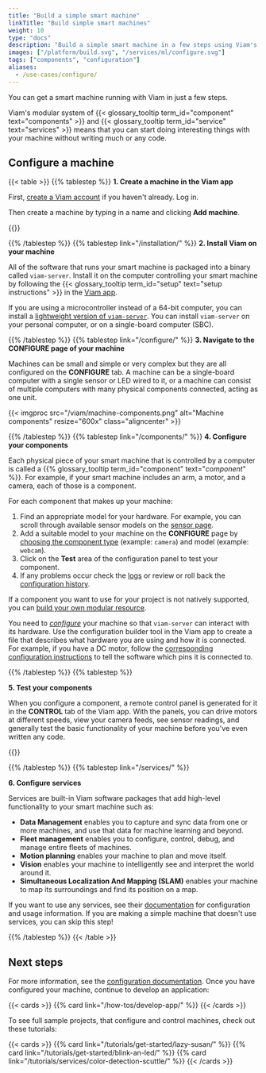 ```yaml
---
title: "Build a simple smart machine"
linkTitle: "Build simple smart machines"
weight: 10
type: "docs"
description: "Build a simple smart machine in a few steps using Viam's modular system of components and services without writing much or any code."
images: ["/platform/build.svg", "/services/ml/configure.svg"]
tags: ["components", "configuration"]
aliases:
  - /use-cases/configure/
---
```


You can get a smart machine running with Viam in just a few steps.

Viam's modular system of {{< glossary_tooltip term_id="component" text="components" >}} and {{< glossary_tooltip term_id="service" text="services" >}} means that you can start doing interesting things with your machine without writing much or any code.

## Configure a machine

{{< table >}}
{{% tablestep %}}
**1. Create a machine in the Viam app**

First, [create a Viam account](https://app.viam.com/) if you haven't already. Log in.

Then create a machine by typing in a name and clicking **Add machine**.

{{<imgproc src="/fleet/app-usage/create-machine.png" resize="600x" declaredimensions=true alt="The 'First Location' page on the Viam app with a new machine name in the New machine field and the Add machine button next to the field highlighted.">}}

{{% /tablestep %}}
{{% tablestep link="/installation/" %}}
**2. Install Viam on your machine**

All of the software that runs your smart machine is packaged into a binary called `viam-server`.
Install it on the computer controlling your smart machine by following the {{< glossary_tooltip term_id="setup" text="setup instructions" >}} in the [Viam app](https://app.viam.com/).

If you are using a microcontroller instead of a 64-bit computer, you can install a [lightweight version of `viam-server`](/installation/#install-the-micro-rdk).
You can install `viam-server` on your personal computer, or on a single-board computer (SBC).

{{% /tablestep %}}
{{% tablestep link="/configure/" %}}
**3. Navigate to the CONFIGURE page of your machine**

Machines can be small and simple or very complex but they are all configured on the **CONFIGURE** tab.
A machine can be a single-board computer with a single sensor or LED wired to it, or a machine can consist of multiple computers with many physical components connected, acting as one unit.

<div>
{{< imgproc src="/viam/machine-components.png" alt="Machine components" resize="600x" class="aligncenter" >}}
</div>

{{% /tablestep %}}
{{% tablestep link="/components/" %}}
**4. Configure your components**

Each physical piece of your smart machine that is controlled by a computer is called a {{% glossary_tooltip term_id="component" text="_component_" %}}. For example, if your smart machine includes an arm, a motor, and a camera, each of those is a component.

For each component that makes up your machine:

1. Find an appropriate model for your hardware. For example, you can scroll through available sensor models on the [sensor page](/components/sensor/#available-models).
2. Add a suitable model to your machine on the **CONFIGURE** page by [choosing the component type](/configure/#components) (example: `camera`) and model (example: `webcam`).
3. Click on the **Test** area of the configuration panel to test your component.
4. If any problems occur check the [logs](/cloud/machines/#logs) or review or roll back the [configuration history](/cloud/machines/#configure).

If a component you want to use for your project is not natively supported, you can [build your own modular resource](/how-tos/create-module/).

You need to [_configure_](/configure/) your machine so that `viam-server` can interact with its hardware.
Use the configuration builder tool in the Viam app to create a file that describes what hardware you are using and how it is connected.
For example, if you have a DC motor, follow the [corresponding configuration instructions](/components/motor/gpio/) to tell the software which pins it is connected to.

{{% /tablestep %}}
{{% tablestep %}}

<!-- markdownlint-disable MD036 -->

**5. Test your components**

When you configure a component, a remote control panel is generated for it in the **CONTROL** tab of the Viam app.
With the panels, you can drive motors at different speeds, view your camera feeds, see sensor readings, and generally test the basic functionality of your machine before you've even written any code.

{{<gif webm_src="/fleet/control.webm" mp4_src="/fleet/control.mp4" alt="The Viam app Control tab with a control panel for each component. The panel for a DC motor is clicked, expanding to show power controls." max-width="400px" class="fill alignleft">}}

{{% /tablestep %}}
{{% tablestep link="/services/" %}}

**6. Configure services**

Services are built-in Viam software packages that add high-level functionality to your smart machine such as:

- **Data Management** enables you to capture and sync data from one or more machines, and use that data for machine learning and beyond.
- **Fleet management** enables you to configure, control, debug, and manage entire fleets of machines.
- **Motion planning** enables your machine to plan and move itself.
- **Vision** enables your machine to intelligently see and interpret the world around it.
- **Simultaneous Localization And Mapping (SLAM)** enables your machine to map its surroundings and find its position on a map.

If you want to use any services, see their [documentation](/services/) for configuration and usage information.
If you are making a simple machine that doesn't use services, you can skip this step!

{{% /tablestep %}}
{{< /table >}}

## Next steps

For more information, see the [configuration documentation](/configure/).
Once you have configured your machine, continue to develop an application:

{{< cards >}}
{{% card link="/how-tos/develop-app/" %}}
{{< /cards >}}

To see full sample projects, that configure and control machines, check out these tutorials:

{{< cards >}}
{{% card link="/tutorials/get-started/lazy-susan/" %}}
{{% card link="/tutorials/get-started/blink-an-led/" %}}
{{% card link="/tutorials/services/color-detection-scuttle/" %}}
{{< /cards >}}
